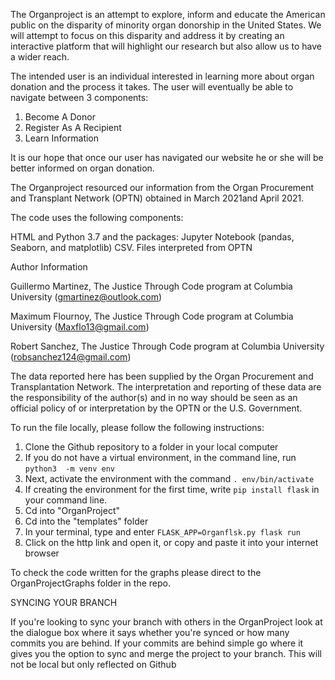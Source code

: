The Organproject is an attempt to explore, inform and educate the American public on the disparity of minority organ donorship in the United States. We will attempt to focus on this disparity and address it by creating an interactive platform that will highlight our research but also allow us to have a wider reach.
 
The intended user is an individual interested in learning more about organ donation and the process it takes. The user will eventually be able to navigate between 3 components:
 
1) Become A Donor
2) Register As A Recipient
3) Learn Information
 
It is our hope that once our user has navigated our website he or she will be better informed on organ donation.
 
The Organproject resourced our information from the Organ Procurement and Transplant Network (OPTN) obtained in March 2021and April 2021.
 
 
 
The code uses the following components:
 
 
HTML and Python 3.7  and the packages: Jupyter Notebook (pandas, Seaborn, and matplotlib)
CSV. Files interpreted from OPTN
 
 
Author Information
 
Guillermo Martinez, The Justice Through Code program at Columbia University (gmartinez@outlook.com)
 
Maximum Flournoy, The Justice Through Code program at Columbia University
(Maxflo13@gmail.com)
 
Robert Sanchez, The Justice Through Code program at Columbia University
(robsanchez124@gmail.com)
 
 
The data reported here has been supplied by the Organ Procurement and Transplantation Network. The interpretation and reporting of these data are the responsibility of the author(s) and in no way should be seen as an official policy of or interpretation by the OPTN or the U.S. Government.
 
 
To run the file locally, please follow the following instructions:


1. Clone the Github repository to a folder in your local computer
2. If you do not have a virtual environment, in the command line, run `python3  -m venv env`
3. Next, activate the environment with the command `. env/bin/activate`
4. If creating the environment for the first time, write `pip install flask` in your command line.
5. Cd into "OrganProject"
6. Cd into the "templates" folder
7. In your terminal, type and enter `FLASK_APP=Organflsk.py flask run`
8. Click on the http link and open it, or copy and paste it into your internet
   browser


To check the code written for the graphs please direct to the OrganProjectGraphs folder in the repo. 

SYNCING YOUR BRANCH 

If you're looking to sync your branch with others in the OrganProject look at the dialogue box where it says whether you're synced or how many commits you are behind.  If your commits are behind simple go where it gives you the option to sync and merge the project to your branch.  This will not be local but only reflected on Github 
